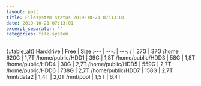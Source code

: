 ```yaml
---
layout: post
title: Filesystem status 2019-10-21 07:13:01
date: 2019-10-21 07:13:01
excerpt_separator: ""
categories: file-system
---
```

{:.table_alt}
Harddrive | Free | Size
:--- | ---: | ---:
/ | 27G | 37G
/home | 620G | 1,7T
/home/public/HDD1 | 39G | 1,8T
/home/public/HDD3 | 58G | 1,8T
/home/public/HDD4 | 30G | 2,7T
/home/public/HDD5 | 559G | 2,7T
/home/public/HDD6 | 738G | 2,7T
/home/public/HDD7 | 158G | 2,7T
/mnt/data2 | 1,4T | 2,0T
/mnt/pool | 1,5T | 6,4T
